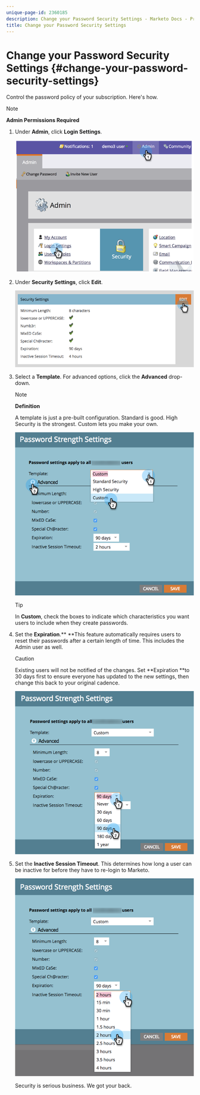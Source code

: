```yaml
---
unique-page-id: 2360185
description: Change your Password Security Settings - Marketo Docs - Product Documentation
title: Change your Password Security Settings
---
```


# Change your Password Security Settings {#change-your-password-security-settings}

Control the password policy of your subscription. Here's how.

>[!NOTE]
>
>**Admin Permissions Required**

1. Under **Admin**, click **Login Settings**.

   ![](assets/image2014-9-16-12-3a41-3a40.png)

1. Under **Security Settings**, click **Edit**.

   ![](assets/passwordsettings-hand.png)

1. Select a **Template**. For advanced options, click the **Advanced** drop-down.

   >[!NOTE]
   >
   >**Definition**
   >
   >
   >A template is just a pre-built configuration. Standard is good. High Security is the strongest. Custom lets you make your own.

   ![](assets/passwordstrength.png)

   >[!TIP]
   >
   >In **Custom**, check the boxes to indicate which characteristics you want users to include when they create passwords.

1. Set the **Expiration**.** **This feature automatically requires users to reset their passwords after a certain length of time. This includes the Admin user as well.

   >[!CAUTION]
   >
   >Existing users will not be notified of the changes. Set **Expiration **to 30 days first to ensure everyone has updated to the new settings, then change this back to your original cadence.

   ![](assets/expiration.png)

1. Set the **Inactive Session Timeout**. This determines how long a user can be inactive for before they have to re-login to Marketo.

   ![](assets/inactivesession.png)

   Security is serious business. We got your back.

